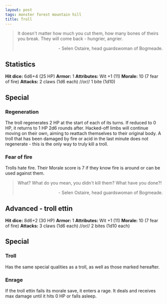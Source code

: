 ```yaml
---
layout: post
tags: monster forest mountain hill
title: Troll
---
```

>It doesn't matter how much you cut them, how many bones of theirs you break. They will come back - hungrier, angrier.
>
><p style="text-align: right">- Selen Ostaire, head guardswoman of Bogmeade.</p>

## Statistics

<b>Hit dice:</b> 6d6+4 (25 HP)
<b>Armor:</b> 1
<b>Attributes:</b> Wit +1 (11)
<b>Morale:</b> 10 (7 fear of fire)
<b>Attacks:</b> 2 claws (1d6 each) //or// 1 bite (1d10)

## Special

### Regeneration
The troll regenerates 2 HP at the start of each of its turns. If reduced to 0 HP, it returns to 1 HP 2d6 rounds after. Hacked-off limbs will continue moving on their own, aiming to reattach themselves to their original body. A troll that has been damaged by fire or acid in the last minute does not regenerate - this is the only way to truly kill a troll.

### Fear of fire
Trolls hate fire. Their Morale score is 7 if they know fire is around or can be used against them.

>What? What do you mean, you didn't kill them? What have you done?!
>
><p style="text-align: right">- Selen Ostaire, head guardswoman of Bogmeade.</p>

## Advanced - troll ettin

<b>Hit dice:</b> 8d6+2 (30 HP)
<b>Armor:</b> 1
<b>Attributes:</b> Wit +1 (11)
<b>Morale:</b> 10 (7 fear of fire)
<b>Attacks:</b> 3 claws (1d6 each) //or// 2 bites (1d10 each)

## Special

### Troll
Has the same special qualities as a troll, as well as those marked hereafter.

### Enrage
If the troll ettin fails its morale save, it enters a rage. It deals and receives max damage until it hits 0 HP or falls asleep.
